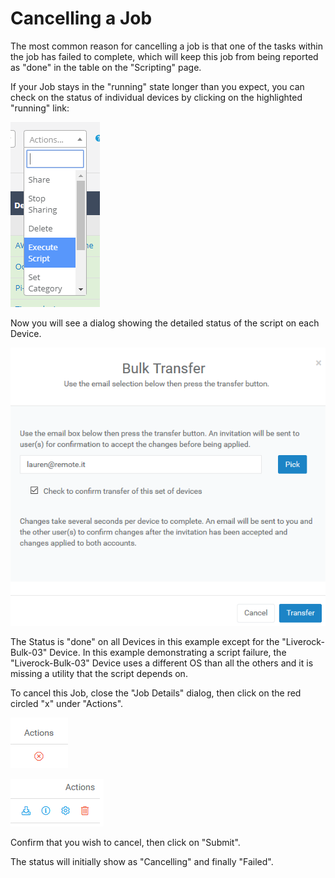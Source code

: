 # Cancelling a Job

The most common reason for cancelling a job is that one of the tasks within the job has failed to complete, which will keep this job from being reported as "done" in the table on the "Scripting" page.

If your Job stays in the "running" state longer than you expect, you can check on the status of individual devices by clicking on the highlighted "running" link:

![](../../.gitbook/assets/image%20%28179%29.png)

Now you will see a dialog showing the detailed status of the script on each Device.

![](../../.gitbook/assets/image%20%28120%29.png)

The Status is "done" on all Devices in this example except for the "Liverock-Bulk-03" Device.  In this example demonstrating a script failure, the "Liverock-Bulk-03" Device uses a different OS than all the others and it is missing a utility that the script depends on.

To cancel this Job, close the "Job Details" dialog, then click on the red circled "x" under "Actions".

![](../../.gitbook/assets/image%20%2824%29.png)

![](../../.gitbook/assets/image%20%28312%29.png)

Confirm that you wish to cancel, then click on "Submit".

The status will initially show as "Cancelling" and finally "Failed".

